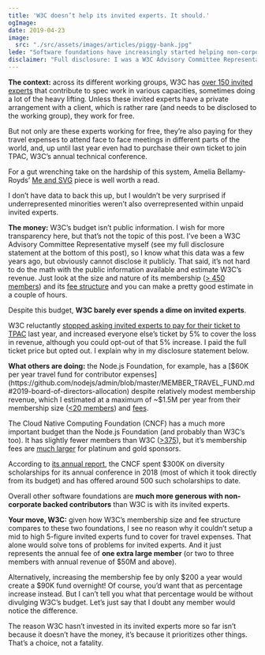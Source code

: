```yaml
---
title: 'W3C doesn’t help its invited experts. It should.'
ogImage:
date: 2019-04-23
image:
  src: "./src/assets/images/articles/piggy-bank.jpg"
lede: "Software foundations have increasingly started helping non-corporate backed contributors with travel expenses. W3C has been lagging way behind. Until last year, 'invited experts'—W3C jargon for individual contributors—even had to pay to attend the technical conference in which they come work for free. It’s time for change."
disclaimer: "Full disclosure: I was a W3C Advisory Committee Representative for a number of years. I have been a W3C fellow. I have been an invited expert in a number of W3C working groups editing specifications on clients’ behalf (so I was paid, this is not common). I am still listed as an invited expert for the WebApps WG, but have stopped editing the WebIDL spec for over a year. I joined TPAC this year and paid the full onsite price for my TPAC ticket out of pocket. I opted-out of the 5% surcharge to cover for invited expert tickets because I believe funding invited experts should be at the core of W3C’s mission, not charity members can opt out of."
---
```


**The context:** across its different working groups, W3C has [over 150 invited experts](https://www.w3.org/participate/invited-experts/list) that contribute to spec work in various capacities, sometimes doing a lot of the heavy lifting. Unless these invited experts have a private arrangement with a client, which is rather rare (and needs to be disclosed to the working group), they work for free.

But not only are these experts working for free, they’re also paying for they travel expenses to attend face to face meetings in different parts of the world, and, up until last year even had to purchase their own ticket to join TPAC, W3C’s annual technical conference.

For a gut wrenching take on the hardship of this system, Amelia Bellamy-Royds’ [Me and SVG](https://codepen.io/AmeliaBR/post/me-and-svg) piece is well worth a read.

I don’t have data to back this up, but I wouldn’t be very surprised if underrepresented minorities weren’t also overrepresented within unpaid invited experts.

**The money:** W3C’s budget isn’t public information. I wish for more transparency here, but that’s not the topic of this post. I’ve been a W3C Advisory Committee Representative myself (see my full disclosure statement at the bottom of this post), so I know what this data was a few years ago, but obviously cannot disclose it publicly. That said, it’s not hard to do the math with the public information available and estimate W3C’s revenue. Just look at the size and nature of its membership ([> 450 members](https://www.w3.org/Consortium/Member/List)) and its [fee structure](https://www.w3.org/Consortium/fees?countryCode=US&quarter=01-01&year=2019#results) and you can make a pretty good estimate in a couple of hours.

Despite this budget, **W3C barely ever spends a dime on invited experts**.

W3C reluctantly [stopped asking invited experts to pay for their ticket to TPAC](https://www.w3.org/2018/10/TPAC/#iefund) last year, and increased everyone else’s ticket by 5% to cover the loss in revenue, although you could opt-out of that 5% increase. I paid the full ticket price but opted out. I explain why in my disclosure statement below.

**What others are doing:** the Node.js Foundation, for example, has a [$60K per year travel fund for contributor expenses](https://github.com/nodejs/admin/blob/master/MEMBER_TRAVEL_FUND.md#2019-board-of-directors-allocation) despite relatively modest membership revenue, which I estimated at a maximum of ~$1.5M per year from their membership size ([<20 members](https://foundation.nodejs.org/about/members)) and [fees](https://foundation.nodejs.org/about/join).

The Cloud Native Computing Foundation (CNCF) has a much more important budget than the Node.js Foundation (and probably than W3C’s too). It has slightly fewer members than W3C ([>375](https://www.cncf.io/about/join/)), but it’s membership fees are [much larger](https://www.cncf.io/about/join/) for platinum and gold sponsors.

According to [its annual report](https://www.cncf.io/cncf-annual-report-2018/#community-engagement), the CNCF spent $300K on diversity scholarships for its annual conference in 2018 (most of which it took directly from its budget) and has offered around 500 such scholarships to date.

Overall other software foundations are **much more generous with non-corporate backed contributors** than W3C is with its invited experts.

**Your move, W3C:** given how W3C’s membership size and fee structure compares to these two foundations, I see no reason why it couldn’t setup a mid to high 5-figure invited experts fund to cover for travel expenses. That alone would solve tons of problems for invited experts. And it just represents the annual fee of **one extra large member** (or two to three members with annual revenue of $50M and above).

Alternatively, increasing the membership fee by only $200 a year would create a $90K fund overnight! Of course, you’d want that as percentage increase instead. But I can’t tell you what that percentage would be without divulging W3C’s budget. Let’s just say that I doubt any member would notice the difference.

The reason W3C hasn’t invested in its invited experts more so far isn’t because it doesn’t have the money, it’s because it prioritizes other things. That’s a choice, not a fatality.